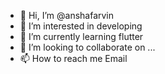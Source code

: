 - 👋 Hi, I’m @anshafarvin
- 👀 I’m interested in developing
- 🌱 I’m currently learning flutter
- 💞️ I’m looking to collaborate on ...
- 📫 How to reach me Email

<!---
anshafarvin/anshafarvin is a ✨ special ✨ repository because its `README.md` (this file) appears on your GitHub profile.
You can click the Preview link to take a look at your changes.
--->
